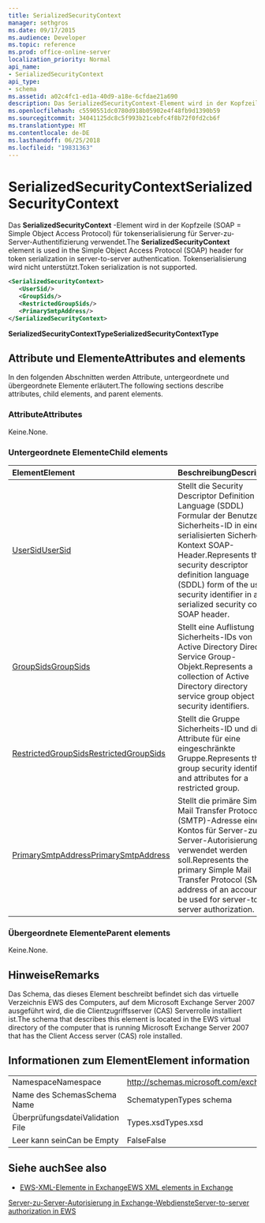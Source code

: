 ```yaml
---
title: SerializedSecurityContext
manager: sethgros
ms.date: 09/17/2015
ms.audience: Developer
ms.topic: reference
ms.prod: office-online-server
localization_priority: Normal
api_name:
- SerializedSecurityContext
api_type:
- schema
ms.assetid: a02c4fc1-ed1a-40d9-a18e-6cfdae21a690
description: Das SerializedSecurityContext-Element wird in der Kopfzeile (SOAP = Simple Object Access Protocol) für tokenserialisierung für Server-zu-Server-Authentifizierung verwendet. Tokenserialisierung wird nicht unterstützt.
ms.openlocfilehash: c5590551dc0780d918b05902e4f48fb9d1390b59
ms.sourcegitcommit: 34041125dc8c5f993b21cebfc4f8b72f0fd2cb6f
ms.translationtype: MT
ms.contentlocale: de-DE
ms.lasthandoff: 06/25/2018
ms.locfileid: "19831363"
---
```

# <a name="serializedsecuritycontext"></a><span data-ttu-id="ca7ac-104">SerializedSecurityContext</span><span class="sxs-lookup"><span data-stu-id="ca7ac-104">SerializedSecurityContext</span></span>

<span data-ttu-id="ca7ac-105">Das **SerializedSecurityContext** -Element wird in der Kopfzeile (SOAP = Simple Object Access Protocol) für tokenserialisierung für Server-zu-Server-Authentifizierung verwendet.</span><span class="sxs-lookup"><span data-stu-id="ca7ac-105">The **SerializedSecurityContext** element is used in the Simple Object Access Protocol (SOAP) header for token serialization in server-to-server authentication.</span></span> <span data-ttu-id="ca7ac-106">Tokenserialisierung wird nicht unterstützt.</span><span class="sxs-lookup"><span data-stu-id="ca7ac-106">Token serialization is not supported.</span></span> 
  
```xml
<SerializedSecurityContext>
   <UserSid/>
   <GroupSids/>
   <RestrictedGroupSids/>
   <PrimarySmtpAddress/>
</SerializedSecurityContext>
```

 <span data-ttu-id="ca7ac-107">**SerializedSecurityContextType**</span><span class="sxs-lookup"><span data-stu-id="ca7ac-107">**SerializedSecurityContextType**</span></span>
## <a name="attributes-and-elements"></a><span data-ttu-id="ca7ac-108">Attribute und Elemente</span><span class="sxs-lookup"><span data-stu-id="ca7ac-108">Attributes and elements</span></span>

<span data-ttu-id="ca7ac-109">In den folgenden Abschnitten werden Attribute, untergeordnete und übergeordnete Elemente erläutert.</span><span class="sxs-lookup"><span data-stu-id="ca7ac-109">The following sections describe attributes, child elements, and parent elements.</span></span>
  
### <a name="attributes"></a><span data-ttu-id="ca7ac-110">Attribute</span><span class="sxs-lookup"><span data-stu-id="ca7ac-110">Attributes</span></span>

<span data-ttu-id="ca7ac-111">Keine.</span><span class="sxs-lookup"><span data-stu-id="ca7ac-111">None.</span></span>
  
### <a name="child-elements"></a><span data-ttu-id="ca7ac-112">Untergeordnete Elemente</span><span class="sxs-lookup"><span data-stu-id="ca7ac-112">Child elements</span></span>

|<span data-ttu-id="ca7ac-113">**Element**</span><span class="sxs-lookup"><span data-stu-id="ca7ac-113">**Element**</span></span>|<span data-ttu-id="ca7ac-114">**Beschreibung**</span><span class="sxs-lookup"><span data-stu-id="ca7ac-114">**Description**</span></span>|
|:-----|:-----|
|[<span data-ttu-id="ca7ac-115">UserSid</span><span class="sxs-lookup"><span data-stu-id="ca7ac-115">UserSid</span></span>](usersid.md) <br/> |<span data-ttu-id="ca7ac-116">Stellt die Security Descriptor Definition Language (SDDL) Formular der Benutzer Sicherheits-ID in einem serialisierten Sicherheit Kontext SOAP-Header.</span><span class="sxs-lookup"><span data-stu-id="ca7ac-116">Represents the security descriptor definition language (SDDL) form of the user security identifier in a serialized security context SOAP header.</span></span>  <br/> |
|[<span data-ttu-id="ca7ac-117">GroupSids</span><span class="sxs-lookup"><span data-stu-id="ca7ac-117">GroupSids</span></span>](groupsids.md) <br/> |<span data-ttu-id="ca7ac-118">Stellt eine Auflistung von Sicherheits-IDs von Active Directory Directory Service Group-Objekt.</span><span class="sxs-lookup"><span data-stu-id="ca7ac-118">Represents a collection of Active Directory directory service group object security identifiers.</span></span>  <br/> |
|[<span data-ttu-id="ca7ac-119">RestrictedGroupSids</span><span class="sxs-lookup"><span data-stu-id="ca7ac-119">RestrictedGroupSids</span></span>](restrictedgroupsids.md) <br/> |<span data-ttu-id="ca7ac-120">Stellt die Gruppe Sicherheits-ID und die Attribute für eine eingeschränkte Gruppe.</span><span class="sxs-lookup"><span data-stu-id="ca7ac-120">Represents the group security identifier and attributes for a restricted group.</span></span>  <br/> |
|[<span data-ttu-id="ca7ac-121">PrimarySmtpAddress</span><span class="sxs-lookup"><span data-stu-id="ca7ac-121">PrimarySmtpAddress</span></span>](primarysmtpaddress.md) <br/> |<span data-ttu-id="ca7ac-122">Stellt die primäre Simple Mail Transfer Protocol (SMTP)-Adresse eines Kontos für Server-zu-Server-Autorisierung verwendet werden soll.</span><span class="sxs-lookup"><span data-stu-id="ca7ac-122">Represents the primary Simple Mail Transfer Protocol (SMTP) address of an account to be used for server-to-server authorization.</span></span>  <br/> |
   
### <a name="parent-elements"></a><span data-ttu-id="ca7ac-123">Übergeordnete Elemente</span><span class="sxs-lookup"><span data-stu-id="ca7ac-123">Parent elements</span></span>

<span data-ttu-id="ca7ac-124">Keine.</span><span class="sxs-lookup"><span data-stu-id="ca7ac-124">None.</span></span>
  
## <a name="remarks"></a><span data-ttu-id="ca7ac-125">Hinweise</span><span class="sxs-lookup"><span data-stu-id="ca7ac-125">Remarks</span></span>

<span data-ttu-id="ca7ac-126">Das Schema, das dieses Element beschreibt befindet sich das virtuelle Verzeichnis EWS des Computers, auf dem Microsoft Exchange Server 2007 ausgeführt wird, die die Clientzugriffsserver (CAS) Serverrolle installiert ist.</span><span class="sxs-lookup"><span data-stu-id="ca7ac-126">The schema that describes this element is located in the EWS virtual directory of the computer that is running Microsoft Exchange Server 2007 that has the Client Access server (CAS) role installed.</span></span>
  
## <a name="element-information"></a><span data-ttu-id="ca7ac-127">Informationen zum Element</span><span class="sxs-lookup"><span data-stu-id="ca7ac-127">Element information</span></span>

|||
|:-----|:-----|
|<span data-ttu-id="ca7ac-128">Namespace</span><span class="sxs-lookup"><span data-stu-id="ca7ac-128">Namespace</span></span>  <br/> |http://schemas.microsoft.com/exchange/services/2006/types  <br/> |
|<span data-ttu-id="ca7ac-129">Name des Schemas</span><span class="sxs-lookup"><span data-stu-id="ca7ac-129">Schema Name</span></span>  <br/> |<span data-ttu-id="ca7ac-130">Schematypen</span><span class="sxs-lookup"><span data-stu-id="ca7ac-130">Types schema</span></span>  <br/> |
|<span data-ttu-id="ca7ac-131">Überprüfungsdatei</span><span class="sxs-lookup"><span data-stu-id="ca7ac-131">Validation File</span></span>  <br/> |<span data-ttu-id="ca7ac-132">Types.xsd</span><span class="sxs-lookup"><span data-stu-id="ca7ac-132">Types.xsd</span></span>  <br/> |
|<span data-ttu-id="ca7ac-133">Leer kann sein</span><span class="sxs-lookup"><span data-stu-id="ca7ac-133">Can be Empty</span></span>  <br/> |<span data-ttu-id="ca7ac-134">False</span><span class="sxs-lookup"><span data-stu-id="ca7ac-134">False</span></span>  <br/> |
   
## <a name="see-also"></a><span data-ttu-id="ca7ac-135">Siehe auch</span><span class="sxs-lookup"><span data-stu-id="ca7ac-135">See also</span></span>



- [<span data-ttu-id="ca7ac-136">EWS-XML-Elemente in Exchange</span><span class="sxs-lookup"><span data-stu-id="ca7ac-136">EWS XML elements in Exchange</span></span>](ews-xml-elements-in-exchange.md)


[<span data-ttu-id="ca7ac-137">Server-zu-Server-Autorisierung in Exchange-Webdienste</span><span class="sxs-lookup"><span data-stu-id="ca7ac-137">Server-to-server authorization in EWS</span></span>](http://msdn.microsoft.com/library/f1610a20-672d-448b-8c00-5b0fbcaf31cb%28Office.15%29.aspx)

